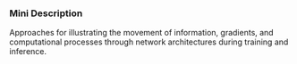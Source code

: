 ### Mini Description

Approaches for illustrating the movement of information, gradients, and computational processes through network architectures during training and inference.
